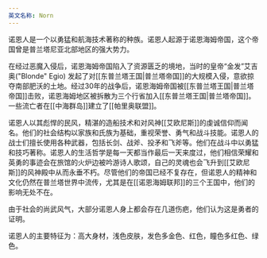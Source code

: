 ```yaml
---
英文名称: Norn
---
```

诺恩人是一个以勇猛和航海技术著称的种族。诺恩人起源于诺恩海姆帝国，这个帝国曾是普兰塔尼亚北部地区的强大势力。

在经过恶魔入侵后，诺恩海姆帝国陷入了资源匮乏的境地，当时的皇帝“金发”艾吉奥("Blonde" Egio) 发起了对[[东普兰塔王国|普兰塔帝国]]的大规模入侵，意欲掠夺南部肥沃的土地。经过30年的战争后，诺恩海姆帝国被[[东普兰塔王国|普兰塔帝国]]击败，诺恩海姆地区被拆散为三个行省加入[[东普兰塔王国|普兰塔帝国]]。一些流亡者在[[中海群岛]]建立了[[帕里奥联盟]]。

诺恩人以其彪悍的民风，精湛的造船技术和对风神[[艾欧尼斯]]的虔诚信仰而闻名。他们的社会结构以家族和氏族为基础，重视荣誉、勇气和战斗技能。诺恩人的战士们擅长使用各种武器，包括长剑、战斧、投矛和飞斧等。他们在战斗中以勇猛和技巧著称。诺恩人的生活哲学是每一天都当作最后一天来度过，他们相信荣耀和英勇的事迹会在旅馆的火炉边被吟游诗人歌颂，自己的灵魂也会飞升到[[艾欧尼斯]]的风神殿中从而永垂不朽。尽管他们的帝国已经不复存在，但诺恩人的精神和文化仍然在普兰塔世界中流传，尤其是在[[诺恩海姆联邦]]的三个王国中，他们的影响无处不在。 

由于社会的尚武风气，大部分诺恩人身上都会存在几道伤疤，他们认为这是勇者的证明。

诺恩人的主要特征为：高大身材，浅色皮肤，发色多金色、红色，瞳色多红色、绿色。 